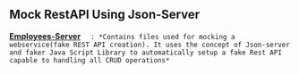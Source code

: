 ## Mock RestAPI Using Json-Server

[**Employees-Server**](https://github.com/AniketNeogy/RestAPIDevlopment/tree/master/employees-server) ```  : *Contains files used for mocking a webservice(fake REST API creation). It uses the concept of Json-server and faker Java Script Library to automatically setup a fake Rest API capable to handling all CRUD operations*```

